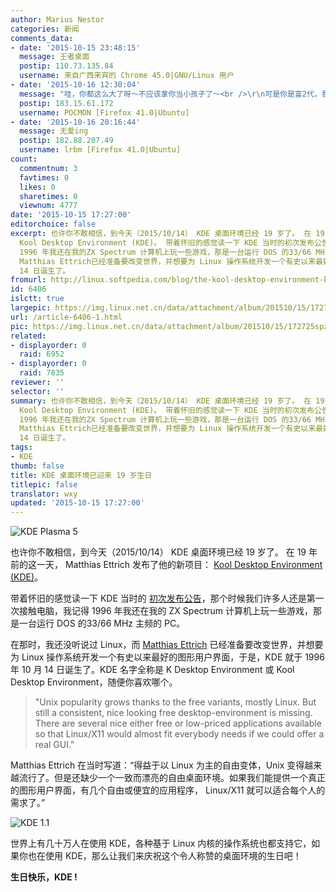 ```yaml
---
author: Marius Nestor
categories: 新闻
comments_data:
- date: '2015-10-15 23:48:15'
  message: 王者桌面
  postip: 110.73.135.84
  username: 来自广西来宾的 Chrome 45.0|GNU/Linux 用户
- date: '2015-10-16 12:30:04'
  message: "哇，你都这么大了呀～不应该拿你当小孩子了～<br />\r\n可是你是富2代，我的PC里养不起～"
  postip: 183.15.61.172
  username: POCMON [Firefox 41.0|Ubuntu]
- date: '2015-10-16 20:16:44'
  message: 无爱ing
  postip: 182.88.207.49
  username: lrbm [Firefox 41.0|Ubuntu]
count:
  commentnum: 3
  favtimes: 0
  likes: 0
  sharetimes: 0
  viewnum: 4777
date: '2015-10-15 17:27:00'
editorchoice: false
excerpt: 也许你不敢相信，到今天（2015/10/14） KDE 桌面环境已经 19 岁了。 在 19 年前的这一天，Matthias Ettrich 发布了他的新项目：
  Kool Desktop Environment (KDE)。 带着怀旧的感觉读一下 KDE 当时的初次发布公告，那个时候我们许多人还是第一次接触电脑，我记得
  1996 年我还在我的ZX Spectrum 计算机上玩一些游戏，那是一台运行 DOS 的33/66 MHz 主频的 PC。 在那时，我还没听说过 Linux，而
  Matthias Ettrich已经准备要改变世界，并想要为 Linux 操作系统开发一个有史以来最好的图形用户界面，于是，KDE 就于1996 年 10 月
  14 日诞生了。
fromurl: http://linux.softpedia.com/blog/the-kool-desktop-environment-kde-turns-19-happy-birthday-494577.shtml
id: 6406
islctt: true
largepic: https://img.linux.net.cn/data/attachment/album/201510/15/172725spzpm0nzrsh2ar4p.jpg
url: /article-6406-1.html
pic: https://img.linux.net.cn/data/attachment/album/201510/15/172725spzpm0nzrsh2ar4p.jpg.thumb.jpg
related:
- displayorder: 0
  raid: 6952
- displayorder: 0
  raid: 7835
reviewer: ''
selector: ''
summary: 也许你不敢相信，到今天（2015/10/14） KDE 桌面环境已经 19 岁了。 在 19 年前的这一天，Matthias Ettrich 发布了他的新项目：
  Kool Desktop Environment (KDE)。 带着怀旧的感觉读一下 KDE 当时的初次发布公告，那个时候我们许多人还是第一次接触电脑，我记得
  1996 年我还在我的ZX Spectrum 计算机上玩一些游戏，那是一台运行 DOS 的33/66 MHz 主频的 PC。 在那时，我还没听说过 Linux，而
  Matthias Ettrich已经准备要改变世界，并想要为 Linux 操作系统开发一个有史以来最好的图形用户界面，于是，KDE 就于1996 年 10 月
  14 日诞生了。
tags:
- KDE
thumb: false
title: KDE 桌面环境已迎来 19 岁生日
titlepic: false
translator: wxy
updated: '2015-10-15 17:27:00'
---
```


![KDE Plasma 5](/data/attachment/album/201510/15/172725spzpm0nzrsh2ar4p.jpg)


也许你不敢相信，到今天（2015/10/14） KDE 桌面环境已经 19 岁了。 在 19 年前的这一天， Matthias Ettrich 发布了他的新项目： [Kool Desktop Environment (KDE)](https://www.kde.org/)。


带着怀旧的感觉读一下 KDE 当时的 [初次发布公告](https://www.kde.org/announcements/announcement.php)，那个时候我们许多人还是第一次接触电脑，我记得 1996 年我还在我的 ZX Spectrum 计算机上玩一些游戏，那是一台运行 DOS 的33/66 MHz 主频的 PC。


在那时，我还没听说过 Linux，而 [Matthias Ettrich](https://en.wikipedia.org/wiki/Matthias_Ettrich) 已经准备要改变世界，并想要为 Linux 操作系统开发一个有史以来最好的图形用户界面，于是，KDE 就于 1996 年 10 月 14 日诞生了。KDE 名字全称是 K Desktop Environment 或 Kool Desktop Environment，随便你喜欢哪个。



> 
> "Unix popularity grows thanks to the free variants, mostly Linux. But still a consistent, nice looking free desktop-environment is missing. There are several nice either free or low-priced applications available so that Linux/X11 would almost fit everybody needs if we could offer a real GUI."
> 
> 
> 


Matthias Ettrich 在当时写道：“得益于以 Linux 为主的自由变体，Unix 变得越来越流行了。但是还缺少一个一致而漂亮的自由桌面环境。如果我们能提供一个真正的图形用户界面，有几个自由或便宜的应用程序， Linux/X11 就可以适合每个人的需求了。” 


![KDE 1.1](/data/attachment/album/201510/15/172754vqh49v8u5zmj1h9p.jpg)


世界上有几十万人在使用 KDE，各种基于 Linux 内核的操作系统也都支持它，如果你也在使用 KDE，那么让我们来庆祝这个令人称赞的桌面环境的生日吧！


**生日快乐，KDE !**